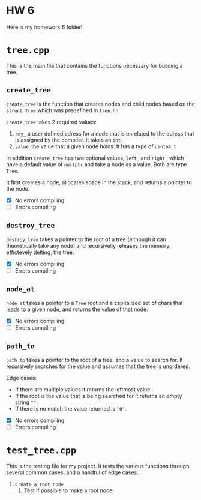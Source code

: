 # HW 6

Here is my homework 6 folder!


# `tree.cpp` 

This is the main file that contains the functions necessary for building a tree. 

## `create_tree`

`create_tree` is the function that creates nodes and child nodes based on the `struct Tree` which was predefined in `tree.hh`.

`create_tree` takes 2 required values:

1.  `key_` a user defined adress for a node that is unrelated to the adress that is assigned by the compiler. It takes an `int`.
2.  `value_`the value that a given node holds. It has a type of `uint64_t`

In addition `create_tree` has two optional values, `left_` and `right_` which have a default value of `nullptr` and take a node as a value. Both are type `Tree`.

It first creates a node, allocates space in the stack, and returns a pointer to the node.

- [x] No errors compiling
- [ ] Errors compiling

## `destroy_tree`

`destroy_tree` takes a pointer to the root of a tree (although it can theoretically take any node) and recursivelly releases the memory, effictevely delting, the tree.

- [x] No errors compiling
- [ ] Errors compiling

## `node_at`

`node_at` takes a pointer to a `Tree` root and a capitalized set of chars that leads to a given node, and returns the value of that node. 

- [x] No errors compiling
- [ ] Errors compiling

## `path_to`

`path_to` takes a pointer to the root of a tree, and a value to search for. It recursively searches for the value and assumes that the tree is unordered. 

Edge cases: 
 * If there are multiple values it returns the leftmost value.
 * If the root is the value that is being searched for it returns an empty string `""`.
 * If there is no match the value returned is `"0"`. 

- [x] No errors compiling
- [ ] Errors compiling

# `test_tree.cpp`

This is the testing file for my project. It tests the various functions through several common cases, and a handful of edge cases.

 1. `Create a root node`
	 1. Test if possible to make a root node


